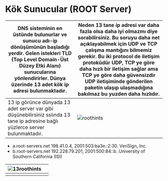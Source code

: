# **Kök Sunucular (ROOT Server)**



| DNS sisteminin en üstünde bulunurlar ve sunucu adı-ip dönüşümünün başladığı yerdir. Gelen istekleri TLD (Top Level Domain-Üst Düzey Etki Alanı) sunucularına yönlendirirler. Dünya üzerinde 13 adet kök ip adresi bulunmaktadır. |  Neden 13 tane ip adresi var daha fazla olsa daha iyi olmazmı diye sorabilirsiniz. Bu soruyu daha net açıklayabilmek için **UDP** ve **TCP** çalışma mantığını bilmemiz gerekir. Bu iki protocol de iletişim protoküdür UDP, TCP ye göre daha hızlı bir iletişim sağlar ama TCP ye göre daha güvensizdir UDP iletişiminde gönderilen paketin ulaşıp ulaşmadığına bakılmaz bu yuzden daha hızlıdır.
|--|--|
|  13 ip görünce dünyada 13 adet server var gibi düşünebilirsiniz sslında 13 tane ip adresine bağlı yüzlerce server bulunmaktadır.| ![roothints](http://www.muminbakir.com/wp-content/uploads/2016/03/roothints.jpg) |

 - a.root-servers.net    198.41.0.4, 2001:503:ba3e::2:30.     VeriSign, Inc.
 - b.root-servers.net  192.228.79.201, 2001:500:84::b.  University of Southern California (ISI)

|![13roothints](http://www.muminbakir.com/wp-content/uploads/2016/03/13roothints-1024x817.png)|  |
|--|--|
|  |  |
